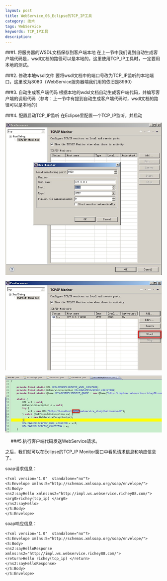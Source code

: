 ```yaml
---
layout: post
title: WebService_06_Eclipse的TCP_IP工具
category: 技术
tags: WebService
keywords: TCP_IP工具
description: 
---
```

###1. 将服务器的WSDL文档保存到客户端本地
在上一节中我们说到自动生成客户端代码是，wsdl文档的路径可以是本地的，这里使用TCP_IP工具时，一定要用本地的测试。

###2. 修改本地wsdl文件
要将wsdl文档中的端口号改为TCP_IP监听的本地端口，这里改为8080（WebService服务器端我们用的依旧是8990）

###3. 自动生成客户端代码
根据本地的wdsl文档自动生成客户端代码，并编写客户端的调用代码（参考：上一节中有提到自动生成客户端代码时，wsdl文档的路径可以是本地的）

###4. 配置启动TCP_IP监听
在Eclipse里配置一个TCP_IP监听，并启动


![4](/public/img/tec/tcp_ip1.jpg)

![5](/public/img/tec/tcp_ip2.jpg)

![6](/public/img/tec/tcp_ip3.jpg)

　
###5.执行客户端代码发送WebService请求。

之后，我们就可以在Eclipse的TCP_IP Monitor窗口中看见请求信息和响应信息了。

soap请求信息：

	<?xml version="1.0"  standalone="no"?>
	<S:Envelope xmlns:S="http://schemas.xmlsoap.org/soap/envelope/">
	<S:Body>
	<ns2:sayHello xmlns:ns2="http://impl.ws.webservice.richey88.com/">
	<arg0>richey(tcp_ip) </arg0>
	</ns2:sayHello>
	</S:Body>
	</S:Envelope>

soap响应信息：

	<?xml version="1.0"  standalone="no"?>
	<S:Envelope xmlns:S="http://schemas.xmlsoap.org/soap/envelope/">
	<S:Body>
	<ns2:sayHelloResponse xmlns:ns2="http://impl.ws.webservice.richey88.com/">
	<return>Hello richey(tcp_ip) </return>
	</ns2:sayHelloResponse>
	</S:Body>
	</S:Envelope>


